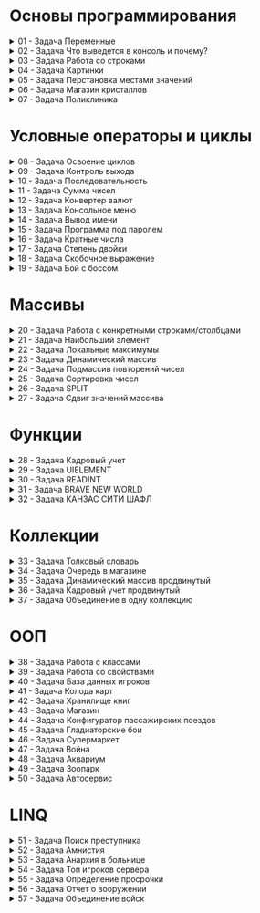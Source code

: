 #  Основы программирования

<details>
<summary>01 - Задача Переменные </summary>
Попрактикуйтесь в создании переменных, 
объявить 10 переменных разных типов. 
Напоминание: переменные именуются с маленькой буквы, 
если название состоит из нескольких слов, 
то комбинируем их следующим образом - названиеПеременной. 
Также имя всегда должно отражать суть того, что хранит переменная. 
Для сдачи ДЗ требуется сдать код, 
который вы можете загрузить на https://gist.github.com/
или https://pastebin.com/ 
Это не сайт https://github.com/ где надо будет разбираться с работой git, 
а те сайты, на которые можно скопировать код
</details>

<details>
<summary>02 - Задача Что выведется в консоль и почему? </summary>
int a = 10;
  
int b = 38;

int c = (31 – 5 * a) / b;

Console.WriteLine(c);

> ВАЖНО!!! Не запускать код и попытаться подумать головой.
> 
> Также надо написать ответ “Почему?”

Приоритет арифметических операций:
В скобках сначала выполнится умножение 5 * 10 = 50,
далее вычитание 31-50 = -19,
и деление результата из скобок -19/38 = 0
Почему 0? Потому что тип переменной с это int - целочисленный, 
и все значения после запятой игнорируются/пропускаются
</details>

<details>
<summary>03 - Задача Работа со строками</summary>
  Вы задаете вопросы пользователю, 
по типу "как вас зовут", 
"какой ваш знак зодиака" и тд, 
после чего, по данным, которые он ввел, 
формируете небольшой текст о пользователе. 
"Вас зовут Алексей, вам 21 год, вы водолей и работаете на заводе."
</details>

<details>
<summary>04 - Задача Картинки</summary>
  На экране, в специальной зоне, выводятся картинки, 
по 3 в ряд (условно, ничего рисовать не надо). 
Всего у пользователя в альбоме 52 картинки. 
Код должен вывести, сколько полностью заполненных рядов 
можно будет вывести, и сколько картинок будет сверх меры.

В качестве решения ожидаются объявленные переменные 
с необходимыми значениями и, основываясь на значениях переменных, 
вывод необходимых данных. 
По задаче требуется выполнить простые математические действия.
</details>

<details>
<summary>05 - Задача Перстановка местами значений</summary>
  Даны две переменные. 
Поменять местами значения двух переменных. 
Вывести на экран значения переменных до перестановки и после.
К примеру, есть две переменные имя и фамилия, 
они сразу инициализированные, но данные не верные, перепутанные. 
Вот эти данные и надо поменять местами через код.
</details>

<details>
<summary>06 - Задача Магазин кристаллов</summary>
  Легенда:
Вы приходите в магазин и хотите купить за своё золото кристаллы. 
В вашем кошельке есть какое-то количество золота, 
продавец спрашивает у вас, 
сколько кристаллов вы хотите купить? 
После сделки у вас остаётся какое-то количество золота 
и появляется какое-то количество кристаллов.

Формально:
При старте программы пользователь вводит начальное количество золота. 
Потом ему предлагается купить какое-то количество 
кристаллов по цене N(задать в программе самому). 
Пользователь вводит число и его золото конвертируется в кристаллы. 
Остаток золота и кристаллов выводится на экран.

Проверять на то, что у игрока достаточно денег ненужно.
</details>

<details>
<summary>07 - Задача Поликлиника </summary>
  Легенда:

Вы заходите в поликлинику и видите огромную очередь из старушек, вам нужно рассчитать время ожидания в очереди.

Формально:
Пользователь вводит кол-во людей в очереди.
Фиксированное время приема одного человека всегда равно 10 минутам.
Пример ввода: Введите кол-во старушек: 14
Пример вывода: "Вы должны отстоять в очереди 2 часа и 20 минут."
</details>

#  Условные операторы и циклы

<details>
<summary>08 - Задача Освоение циклов</summary>
  При помощи циклов вы можете повторять один и тот же код множество раз.
Напишите простейшую программу, 
которая выводит указанное(установленное) 
пользователем сообщение заданное количество раз. 
Количество повторов также должен ввести пользователь.
</details>

<details>
<summary>09 - Задача Контроль выхода</summary>
  Написать программу, которая будет выполняться до тех пор, пока не будет введено слово exit.
Помните, в цикле должно быть условие, которое отвечает за то, когда цикл должен завершиться.
Это нужно, чтобы любой разработчик взглянув на ваш код, понял четкие границы вашего цикла.
</details>

<details>
<summary>10 - Задача Последовательность</summary>
  Нужно написать программу (используя циклы, обязательно пояснить выбор 
вашего цикла), чтобы она выводила следующую 
последовательность 5 12 19 26 33 40 47 54 61 68 75 82 89 96
Нужны переменные для обозначения чисел в условии цикла.

ОТВЕТ:
Выбрал цикл "for" так как есть четкое начало, конец и шаг итераций.
Т.е. для нас понятно когда цикл начнётся, когда закончится и с каким шагом будет выполняться.
</details>

<details>
<summary>11 - Задача Сумма чисел</summary>
  С помощью Random получить число number, которое не больше 100. 
Найти сумму всех положительных чисел меньше number (включая число), 
которые кратные 3 или 5. 
К примеру, это числа 3, 5, 6, 9, 10, 12, 15 и т.д.)
</details>

<details>
<summary>12 - Задача Конвертер валют</summary>
  Написать конвертер валют (3 валюты).

У пользователя есть баланс в каждой из представленных валют. 
Он может попросить сконвертировать часть баланса 
с одной валюты в другую. Тогда у него с баланса 
одной валюты снимется X и зачислится на баланс другой Y. 
Курс конвертации должен быть просто прописан в программе.
По имени переменной курса конвертации должно быть понятно, 
из какой валюты в какую валюту конвертируется.
Должна выполняться однотипная операция 
или везде умножение "*" 
или деление "/". 
Для чего это нужно подробнее позже узнаете в разделе "Функции". 
Но придётся объявить коэффициенты на все случаи.

Программа должна завершиться тогда, когда это решит пользователь.

Дополнительно: 
Если решение строится на switch, 
то принято работать с константами (в остальных случаях объявляются переменные). 
Для каждого case следует объявить константу.
Пример:
const string CommandExit = "exit";

case CommandExit:
break;

Константы объявляются перед блоком переменных и 
отделяются от них пустой строкой. 
Константы именуются с большой буквы. 
Если константа создана для связки 
консольное меню + switch (case) 
к имени константы добавляется Command или Menu 
- это передает суть константы, превращая ее в существительное, 
а не глагол и улучшает читаемость кода.
</details>

<details>
<summary>13 - Задача Консольное меню</summary>
  При помощи всего, что вы изучили, создать приложение, 
которое может обрабатывать команды. 
Т.е. вы создаете меню, ожидаете ввода нужной команды, 
после чего выполняете действие, которое присвоено этой команде.

Примеры команд (требуется 4-6 команд, придумать самим):

SetName – установить имя;
ChangeConsoleColor- изменить цвет консоли;
SetPassword – установить пароль;
WriteName – вывести имя (после ввода пароля);
Esc – выход из программы.

Программа не должна завершаться после ввода, 
пользователь сам должен выйти из программы при помощи команды.
</details>

<details>
<summary>14 - Задача Вывод имени</summary>
  Вывести имя в прямоугольник из символа, который введет сам пользователь.

Вы запрашиваете имя, после запрашиваете символ, 
а после отрисовываете в консоль его имя в прямоугольнике из его символов.

Пример:

Alexey

%

%%%%%%
% Alexey %
%%%%%%

Примечание:

Длину строки можно всегда узнать через свойство Length
string someString = “Hello”;
Console.WriteLine(someString.Length); //5
</details>

<details>
<summary>15 - Задача Программа под паролем</summary>
  Создайте переменную типа string, 
в которой хранится пароль для доступа к тайному сообщению. 
Пользователь вводит пароль, 
далее происходит проверка пароля на правильность, 
и если пароль неверный, то попросите его ввести пароль ещё раз. 
Если пароль подошёл, выведите секретное сообщение.

Если пользователь неверно ввел пароль 3 раза, программа завершается
</details>

<details>
<summary>16 - Задача Кратные числа</summary>
  Дано N (1 ≤ N ≤ 27). 
Найти количество трехзначных натуральных чисел, 
которые кратны N. 
Операции деления (/, %) не использовать. 
А умножение не требуется.
Число N всего одно, его надо получить в нужном диапазоне.
</details>

<details>
<summary>17 - Задача Степень двойки</summary>
  Найдите минимальную степень двойки, превосходящую заданное число.
К примеру, для числа 4 будет 2 в степени 3, то есть 8. 4<8.
Для числа 29 будет 2 в степени 5, то есть 32. 29<32.
В консоль вывести число (лучше получить от Random), 
степень и само число 2 в найденной степени.
</details>

<details>
<summary>18 - Задача Скобочное выражение </summary>
  Дана строка из символов '(' и ')'. 
Определить, является ли она корректным скобочным выражением. 
Определить максимальную глубину вложенности скобок.

Пример “(()(()))” - строка корректная и максимум глубины равняется 3.
Пример не верных строк: "(()", "())", ")(", "(()))(()"

Для перебора строки по символам можно использовать цикл foreach, 
к примеру будет так foreach (var symbol in text)
Или цикл for(int i = 0; i < text.Length; i++) и 
дальше обращаться к каждому символу внутри цикла как text[i]
Цикл нужен для перебора всех символов в строке.
</details>

<details>
<summary>19 - Задача Бой с боссом </summary>
  Легенда: 
Вы – теневой маг(можете быть вообще хоть кем) и 
у вас в арсенале есть несколько заклинаний, 
которые вы можете использовать против Босса. 
Вы должны уничтожить босса и только после этого будет вам покой.

Формально: 
перед вами босс, у которого есть определенное кол-во жизней и 
определенный ответный урон. 
У вас есть 4 заклинания для нанесения урона боссу. 
Программа завершается только после смерти босса или смерти пользователя.

Пример заклинаний

Рашамон – призывает теневого духа для нанесения атаки (Отнимает 100 хп игроку)

Хуганзакура (Может быть выполнен только после призыва теневого духа), наносит 100 ед. урона

Межпространственный разлом – позволяет скрыться в разломе и восстановить 250 хп. 
Урон босса по вам не проходит

Заклинания должны иметь схожий характер, 
то есть иметь как одиночное действие, 
так и какие-то условия выполнения (пример - Хуганзакура). 
Одно заклинание влияет на другое, тоже нужно для практики. 
Босс должен иметь возможность убить пользователя, возможна и ничья.

Не переусложняйте задачу излишними взаимосвязями. 
Вы ещё сможете реализовать творческие задумки далее по курсу. 
Например, "Гладиаторские бои" в разделе ООП 
(Знакомство с классами позволит писать лаконичней более сложный функционал)
</details>

#  Массивы

<details>
<summary>20 - Задача Работа с конкретными строками/столбцами </summary>
  Дан двумерный массив.
Вычислить сумму второй строки и произведение первого столбца. 
Вывести исходную матрицу и результаты вычислений.
</details>

<details>
<summary>21 - Задача Наибольший элемент</summary>
  Найти наибольший элемент матрицы A(10,10) и 
записать ноль в те ячейки, где он находятся. 
Вывести наибольший элемент, исходную и полученную матрицу.
Массив под измененную версию не нужен.
</details>

<details>
<summary>22 - Задача Локальные максимумы </summary>
  Дан одномерный массив целых чисел из 30 элементов.
Найдите все локальные максимумы и вывести их. 
(Элемент является локальным максимумом, если он больше своих соседей)
Крайний элемент является локальным максимумом, если он больше своего соседа.
Программа должна работать с массивом любого размера.
Массив всех локальных максимумов не нужен.
</details>

<details>
<summary>23 - Задача Динамический массив </summary>
  Пользователь вводит числа, и программа их запоминает.
Как только пользователь введёт команду sum, программа выведет сумму всех веденных чисел.

Выход из программы должен происходить только в том случае, если пользователь введет команду exit.
Если введено не sum и не exit, значит это число и его надо добавить в массив.

Программа должна работать на основе расширения массива.

Внимание, нельзя использовать List<T> и Array.Resize
</details>

<details>
<summary>24 - Задача Подмассив повторений чисел</summary>
  В массиве чисел найдите самый длинный подмассив из одинаковых чисел.
Дано 30 чисел. Вывести в консоль сам массив, число, 
которое само больше раз повторяется подряд и количество повторений.
Дополнительный массив не надо создавать.
Пример: {5, 5, 9, 9, 9, 5, 5} - число 9 повторяется большее число раз подряд.
</details>

<details>
<summary>25 - Задача Сортировка чисел</summary>
  Дан массив чисел (минимум 10 чисел). 
Надо вывести в консоль числа отсортированы, от меньшего до большего.
Нельзя использовать Array.Sort. 
Можно найти подходящий алгоритм сортировки и использовать его для задачи.
</details>

<details>
<summary>26 - Задача SPLIT </summary>
  Дана строка с текстом, используя метод строки String.Split() 
получить массив слов, которые разделены пробелом в тексте и 
вывести массив, каждое слово с новой строки.

!!! объявлять переменные для ' ', ',', '.', '\n', '?', ':', '…'
</details>

<details>
<summary>27 - Задача Сдвиг значений массива </summary>
  Дан массив чисел. 
Нужно его сдвинуть циклически на указанное пользователем значение позиций влево, 
не используя других массивов. 
Пример для сдвига один раз: 
{1, 2, 3, 4} => {2, 3, 4, 1}

Можно было ещё исключить отсутствие лишних итераций, 
если пользователь введёт количество сдвигов больше, чем длина массива. 
- Пример: userInput= userInput % numbers.Length; 2) Lenth - Length*
</details>

#  Функции

<details>
<summary>28 - Задача Кадровый учет</summary>
  Будет 2 массива: 
1) фио 
2) должность.

Описать функцию заполнения массивов досье, 
функцию форматированного вывода, 
функцию поиска по фамилии и функцию удаления досье.

Функция расширяет уже имеющийся массив на 1 и дописывает туда новое значение.

Программа должна быть с меню, которое содержит пункты:

- 1) добавить досье
- 2) вывести все досье (в одну строку через “-” фио и должность с порядковым номером в начале)
- 3) удалить досье (Массивы уменьшаются на один элемент. Нужны дополнительные проверки, чтобы не возникало ошибок)
- 4) поиск по фамилии
- 5) выход
</details>

<details>
<summary>29 - Задача UIELEMENT </summary>
  Разработайте функцию, которая рисует некий бар (Healthbar, Manabar) в определённой позиции. 
Она также принимает некий закрашенный процент.
При 40% бар выглядит так:
-[####______]
</details>

<details>
<summary>30 - Задача READINT</summary>
  Написать функцию, которая запрашивает число у пользователя 
(с помощью метода Console.ReadLine() ) и 
пытается сконвертировать его в тип int (с помощью int.TryParse())

Если конвертация не удалась у пользователя запрашивается число 
повторно до тех пор, пока не будет введено верно. 
После ввода, который удалось преобразовать в число, число возвращается.

P.S Задача решается с помощью циклов
P.S Также в TryParse используется модфикатор параметра out
</details>

<details>
<summary>31 - Задача BRAVE NEW WORLD</summary>
  Сделать игровую карту с помощью двумерного массива. 
Сделать функцию рисования карты. 
Помимо этого, дать пользователю возможность перемещаться по карте и 
взаимодействовать с элементами (например пользователь не может пройти сквозь стену)
Все элементы являются обычными символами
</details>

<details>
<summary>32 - Задача КАНЗАС СИТИ ШАФЛ </summary>
  Реализуйте функцию Shuffle, которая перемешивает элементы массива в случайном порядке.
</details>

#  Коллекции

<details>
<summary>33 - Задача Толковый словарь</summary>
  Создать программу, 
которая принимает от пользователя слово и выводит его значение. 
Если такого слова нет, то следует вывести соответствующее сообщение.
</details>

<details>
<summary>34 - Задача Очередь в магазине</summary>
  У вас есть множество целых чисел. 
Каждое целое число - это сумма покупки.
Вам нужно обслуживать клиентов до тех пор, 
пока очередь не станет пуста.
После каждого обслуженного клиента 
деньги нужно добавлять на наш счёт и выводить его в консоль.
После обслуживания каждого клиента 
программа ожидает нажатия любой клавиши, 
после чего затирает консоль и 
по новой выводит всю информацию, только уже со следующим клиентом
</details>

<details>
<summary>35 - Задача Динамический массив продвинутый</summary>
  В массивах вы выполняли задание "Динамический массив"
Используя всё изученное, 
напишите улучшенную версию динамического массива
(не обязательно брать своё старое решение)
Задание нужно, чтобы вы освоились с List и 
прощупали его преимущество.
Проверка на ввод числа обязательна.

Пользователь вводит числа, и программа их запоминает.
Как только пользователь введёт команду sum, программа выведет сумму всех веденных чисел.

Выход из программы должен происходить только в том случае, если пользователь введет команду exit.
</details>

<details>
<summary>36 - Задача Кадровый учет продвинутый</summary>
  В функциях вы выполняли задание "Кадровый учёт"
Используя одну из изученных коллекций, 
вы смогли бы сильно себе упростить код выполненной программы, 
ведь у нас данные, это ФИО и позиция.
Поиск в данном задании не нужен.

1) добавить досье
2) вывести все досье (в одну строку через “-” фио и должность)
3) удалить досье
4) выход
</details>

<details>
<summary>37 - Задача Объединение в одну коллекцию </summary>
  Есть два массива строк. 
Надо их объединить в одну коллекцию, 
исключив повторения, 
не используя Linq. 
Пример: {"1", "2", "1"} + {"3", "2"} => {"1", "2", "3"}
</details>

#  ООП

<details>
<summary>38 - Задача Работа с классами </summary>
  Создать класс игрока, с полями, 
содержащими информацию об игроке и методом, который выводит информацию на экран.
В классе обязательно должен быть конструктор
</details>

<details>
<summary>39 - Задача Работа со свойствами </summary>
  Создать класс игрока, у которого есть поля с его положением в x,y.
Создать класс отрисовщик, с методом, который отрисует игрока.

Попрактиковаться в работе со свойствами.
</details>

<details>
<summary>40 - Задача База данных игроков </summary>
  Реализовать базу данных игроков и методы для работы с ней.
У игрока может быть уникальный номер, ник, уровень, флаг – забанен ли он(флаг - bool).
Реализовать возможность добавления игрока, 
бана игрока по уникальный номеру, 
разбана игрока по уникальный номеру и удаление игрока.
Создание самой БД не требуется, задание выполняется инструментами, 
которые вы уже изучили в рамках курса. 
Но нужен класс, который содержит игроков и её можно назвать "База данных".
</details>

<details>
<summary>41 - Задача Колода карт </summary>
  Есть колода с картами. 
Игрок достает карты, пока не решит, что ему хватит карт 
(может быть как выбор пользователя, так и количество сколько карт надо взять). 
После выводиться вся информация о вытянутых картах.
Возможные классы: Карта, Колода, Игрок.
</details>

<details>
<summary>42 - Задача Хранилище книг </summary>
  Создать хранилище книг.
Каждая книга имеет название, автора и год выпуска (можно добавить еще параметры). 
В хранилище можно добавить книгу, убрать книгу, 
показать все книги и показать книги по указанному параметру 
(по названию, по автору, по году выпуска).
Про указанный параметр, к примеру нужен конкретный автор, 
выбирается показ по авторам, запрашивается у пользователя автор и 
показываются все книги с этим автором.
</details>

<details>
<summary>43 - Задача Магазин </summary>
  Существует продавец, он имеет у себя список товаров, 
и при нужде, может вам его показать, 
также продавец может продать вам товар. 
После продажи товар переходит к вам, и вы можете также посмотреть свои вещи.

Возможные классы – игрок, продавец, товар.
Вы можете сделать так, как вы видите это.
</details>

<details>
<summary>44 - Задача Конфигуратор пассажирских поездов </summary>
  У вас есть программа, которая помогает пользователю составить план поезда.
Есть 4 основных шага в создании плана:
-Создать направление - создает направление для поезда(к примеру Бийск - Барнаул)
-Продать билеты - вы получаете рандомное кол-во пассажиров, которые купили билеты на это направление
-Сформировать поезд - вы создаете поезд и добавляете ему столько вагонов(вагоны могут быть разные по вместительности), сколько хватит для перевозки всех пассажиров.
-Отправить поезд - вы отправляете поезд, после чего можете снова создать направление.
В верхней части программы должна выводиться полная информация о текущем рейсе или его отсутствии.
</details>

<details>
<summary>45 - Задача Гладиаторские бои </summary>
  Создать 5 бойцов, пользователь выбирает 2 бойцов и они сражаются друг с другом до смерти. 
У каждого бойца могут быть свои статы.
Каждый игрок должен иметь особую способность для атаки, которая свойственна только его классу!
Если можно выбрать одинаковых бойцов, то это не должна быть одна и та же ссылка на одного бойца, чтобы он не атаковал сам себя.
Пример, что может быть уникальное у бойцов. 
Кто-то каждый 3 удар наносит удвоенный урон, 
другой имеет 30% увернуться от полученного урона, 
кто-то при получении урона немного себя лечит. 
Будут новые поля у наследников. 
У кого-то может быть мана и это только его особенность.
</details>

<details>
<summary>46 - Задача Супермаркет </summary>
  Написать программу администрирования супермаркетом.
В супермаркете есть очередь клиентов.
У каждого клиента в корзине есть товары, также у клиентов есть деньги.
Клиент, когда подходит на кассу, получает итоговую сумму покупки и старается её оплатить.
Если оплатить клиент не может, то он рандомный товар из корзины выкидывает до тех пор, пока его денег не хватит для оплаты.
Клиентов можно делать ограниченное число на старте программы.
Супермаркет содержит список товаров, из которых клиент выбирает товары для покупки.
</details>

<details>
<summary>47 - Задача Война </summary>
  Есть 2 взвода. 1 взвод страны один, 2 взвод страны два.
Каждый взвод внутри имеет солдат.
Нужно написать программу, которая будет моделировать бой этих взводов.
Каждый боец - это уникальная единица, он может иметь уникальные способности 
или же уникальные характеристики, такие как повышенная сила.
Побеждает та страна, во взводе которой остались выжившие бойцы.
Не важно, какой будет бой, рукопашный, стрелковый.
</details>

<details>
<summary>48 - Задача Аквариум </summary>
  Есть аквариум, в котором плавают рыбы. 
В этом аквариуме может быть максимум определенное кол-во рыб. 
Рыб можно добавить в аквариум или рыб можно достать из аквариума. 
(программу делать в цикле для того, чтобы рыбы могли “жить”)
Все рыбы отображаются списком, у рыб также есть возраст. 
За 1 итерацию рыбы стареют на определенное кол-во жизней и могут умереть. 
Рыб также вывести в консоль, чтобы можно было мониторить показатели.
</details>

<details>
<summary>49 - Задача Зоопарк </summary>
  Пользователь запускает приложение и перед ним находится меню, 
в котором он может выбрать, к какому вольеру подойти. 
При приближении к вольеру, пользователю выводится информация о том, 
что это за вольер, сколько животных там обитает, их пол и какой звук издает животное.
Вольеров в зоопарке может быть много, в решении нужно создать минимум 4 вольера.
</details>

<details>
<summary>50 - Задача Автосервис </summary>
  У вас есть автосервис, в который приезжают люди, чтобы починить свои автомобили.
У вашего автосервиса есть баланс денег и склад деталей.
Когда приезжает автомобиль, у него сразу ясна его поломка, 
и эта поломка отображается у вас в консоли вместе с ценой за починку
(цена за починку складывается из цены детали + цена за работу).
Поломка всегда чинится заменой детали, 
но количество деталей ограничено тем, 
что находится на вашем складе деталей.
Если у вас нет нужной детали на складе, 
то вы можете отказать клиенту, и в этом случае вам придется выплатить штраф.
Если вы замените не ту деталь, то вам придется возместить ущерб клиенту.
За каждую удачную починку вы получаете выплату за ремонт, которая указана в чек-листе починки.
Класс Деталь не может содержать значение “количество”. 
Деталь всего одна, за количество отвечает тот, кто хранит детали. 
При необходимости можно создать дополнительный класс для конкретной детали и работе с количеством.
</details>

#  LINQ

<details>
<summary>51 - Задача Поиск преступника </summary>
  У нас есть список всех преступников.
В преступнике есть поля: ФИО, 
заключен ли он под стражу, рост, вес, национальность.
Вашей программой будут пользоваться детективы.
У детектива запрашиваются данные 
(рост, вес, национальность), и детективу выводятся все преступники, 
которые подходят под эти параметры, 
но уже заключенные под стражу выводиться не должны.
</details>

<details>
<summary>52 - Задача Амнистия </summary>
  В нашей великой стране Арстоцка произошла амнистия!
Всех людей, заключенных за преступление "Антиправительственное", следует исключить из списка заключенных.
Есть список заключенных, каждый заключенный состоит из полей: ФИО, преступление.
Вывести список до амнистии и после.
</details>

<details>
<summary>53 - Задача Анархия в больнице </summary>
  У вас есть список больных(минимум 10 записей)
Класс больного состоит из полей: ФИО, возраст, заболевание.
Требуется написать программу больницы, в которой перед пользователем будет меню со следующими пунктами:
1)Отсортировать всех больных по фио
2)Отсортировать всех больных по возрасту
3)Вывести больных с определенным заболеванием
(название заболевания вводится пользователем с клавиатуры)
</details>

<details>
<summary>54 - Задача Топ игроков сервера </summary>
У нас есть список всех игроков(минимум 10). 
У каждого игрока есть поля: имя, уровень, сила. 
Требуется написать запрос для определения топ 3 игроков по уровню 
и топ 3 игроков по силе, после чего вывести каждый топ.
2 запроса получится.
</details>

<details>
<summary>55 - Задача Определение просрочки </summary>
Есть набор тушенки. У тушенки есть название, год производства и срок годности.
Написать запрос для получения всех просроченных банок тушенки.
Чтобы не заморачиваться, можете думать, что считаем только года, без месяцев.
</details>

<details>
<summary>56 - Задача Отчет о вооружении </summary>
Существует класс солдата. В нём есть поля: имя, вооружение, звание, срок службы(в месяцах).
Написать запрос, при помощи которого получить набор данных состоящий из имени и звания.
Вывести все полученные данные в консоль.
(Не менее 5 записей)
</details>

<details>
<summary>57 - Задача Объединение войск </summary>
Есть 2 списка в солдатами.
Всех бойцов из отряда 1, у которых фамилия начинается на букву Б, требуется перевести в отряд 2.
</details>
